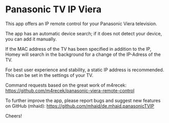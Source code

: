# Panasonic TV IP Viera

This app offers an IP remote control for your Panasonic Viera television.

The app has an automatic device search; if it does not detect your device, you can add it manually.

If the MAC address of the TV has been specified in addition to the IP, Homey will search in the background for a change of the IP-Adress of the TV.


For best user experience and stability, a static IP address is recommended. This can be set in the settings of your TV.


Command requests based on the great work of m4recek: https://github.com/m4recek/panasonic-viera-remote-control


To further improve the app, please report bugs and suggest new features on GitHub (mhaid): https://github.com/mhaid/de.mhaid.panasonicTVIP

Cheers!
